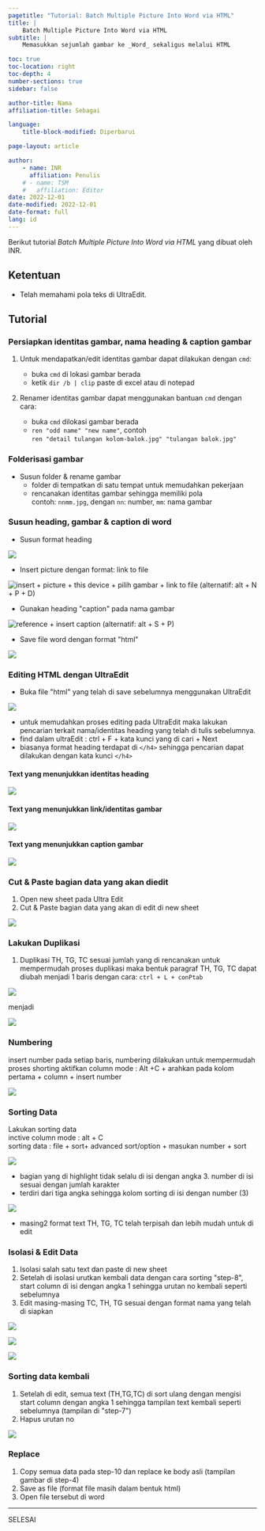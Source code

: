 ```yaml
---
pagetitle: "Tutorial: Batch Multiple Picture Into Word via HTML"
title: | 
    Batch Multiple Picture Into Word via HTML
subtitle: |
    Memasukkan sejumlah gambar ke _Word_ sekaligus melalui HTML

toc: true
toc-location: right
toc-depth: 4
number-sections: true
sidebar: false

author-title: Nama
affiliation-title: Sebagai

language:
    title-block-modified: Diperbarui

page-layout: article

author: 
    - name: INR
      affiliation: Penulis
    # - name: TSM
    #   affiliation: Editor
date: 2022-12-01
date-modified: 2022-12-01
date-format: full
lang: id
---
```


Berikut tutorial _Batch Multiple Picture Into Word via HTML_ yang dibuat oleh INR.

## Ketentuan

- Telah memahami pola teks di UltraEdit.

## Tutorial


### Persiapkan identitas gambar, nama heading & caption gambar

1. Untuk mendapatkan/edit identitas gambar dapat dilakukan dengan `cmd`:
    - buka `cmd` di lokasi gambar berada
    - ketik `dir /b | clip` paste di excel atau di notepad

2. Renamer identitas gambar dapat menggunakan bantuan `cmd` dengan cara:
    - buka `cmd` dilokasi gambar berada
    - `ren "odd name" "new name"`, contoh<br/>
      `ren "detail tulangan kolom-balok.jpg" "tulangan balok.jpg"`

### Folderisasi gambar

- Susun folder & rename gambar 
    - folder di tempatkan di satu tempat untuk memudahkan pekerjaan
    - rencanakan identitas gambar sehingga memiliki pola<br/>
      contoh: `nnmm.jpg`, dengan `nn`: number, `mm`: nama gambar

### Susun heading, gambar & caption di word

- Susun format heading

![](img_INR_1/20221201135723.png)

- Insert picture dengan format: link to file

![insert + picture + this device + pilih gambar + link to file (alternatif: alt + N + P + D)](img_INR_1/20221201140029.png)  

- Gunakan  heading "caption" pada nama gambar

![reference + insert caption (alternatif: alt + S + P)](img_INR_1/20221201140152.png)

- Save file word dengan format "html"

![](img_INR_1/20221201140243.png)  

### Editing HTML dengan UltraEdit

- Buka file "html" yang telah di save sebelumnya menggunakan UltraEdit

![](img_INR_1/20221201140406.png)  

- untuk memudahkan proses editing pada UltraEdit maka lakukan pencarian terkait nama/identitas heading yang telah di tulis sebelumnya.
- find dalam ultraEdit : ctrl + F + kata kunci yang di cari + Next 
- biasanya format heading terdapat di `</h4>` sehingga pencarian dapat dilakukan dengan kata kunci `</h4>`

#### Text yang menunjukkan identitas heading

![](img_INR_1/20221201140546.png)  

#### Text yang menunjukkan link/identitas gambar

![](img_INR_1/20221201140653.png)  

#### Text yang menunjukkan caption gambar

![](img_INR_1/20221201140749.png)  

### Cut & Paste bagian data yang akan diedit

1. Open new sheet pada Ultra Edit
2. Cut & Paste bagian data yang akan di edit di new sheet

![](img_INR_1/20221201140843.png)  

### Lakukan Duplikasi

1. Duplikasi TH, TG, TC sesuai jumlah yang di rencanakan untuk mempermudah proses duplikasi maka bentuk paragraf TH, TG, TC dapat diubah menjadi 1 baris dengan cara: `ctrl + L + conPtab`

![](img_INR_1/20221201141953.png)  

menjadi

![](img_INR_1/20221201142020.png)  

### Numbering

insert number pada setiap baris, numbering dilakukan untuk mempermudah proses shorting aktifkan column mode : Alt +C + arahkan pada kolom pertama + column + insert number

![](img_INR_1/20221201142111.png)  

### Sorting Data

Lakukan sorting data <br/>
inctive column mode : alt + C <br/>
sorting data : file + sort+ advanced sort/option + masukan number + sort

![](img_INR_1/20221201142255.png)  

- bagian yang di highlight tidak selalu di isi dengan angka 3. number di isi sesuai dengan jumlah karakter 
- terdiri dari tiga angka sehingga kolom sorting di isi dengan number (3)

![](img_INR_1/20221201142354.png)  

- masing2 format text TH, TG, TC telah terpisah dan lebih mudah untuk di edit

### Isolasi & Edit Data

1. Isolasi salah satu text dan paste di new sheet
2. Setelah di isolasi urutkan kembali data dengan cara sorting "step-8", start column di isi dengan angka 1 sehingga urutan no kembali seperti sebelumnya
3. Edit masing-masing TC, TH, TG sesuai dengan format nama yang telah di siapkan

![](img_INR_1/20221201142505.png)  

![](img_INR_1/20221201142537.png)  

![](img_INR_1/20221201142552.png)  

### Sorting data kembali

1. Setelah di edit, semua text (TH,TG,TC) di sort ulang dengan mengisi start column dengan angka 1 sehingga tampilan text kembali seperti sebelumnya (tampilan di "step-7")
2. Hapus urutan no 

![](img_INR_1/20221201142641.png)  

### Replace

1. Copy semua data pada step-10 dan replace ke body asli (tampilan gambar di step-4)
2. Save as file (format file masih dalam bentuk html) 
3. Open file tersebut di word

---

SELESAI